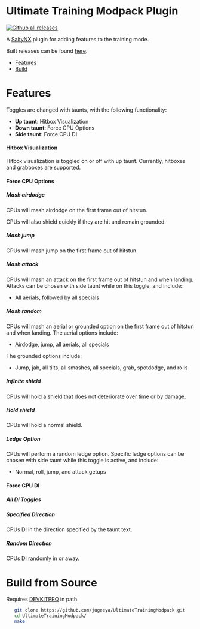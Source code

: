 # Ultimate Training Modpack Plugin

[![Github all releases](https://img.shields.io/github/downloads/jugeeya/UltimateTrainingModpack/total.svg)](https://GitHub.com/jugeeya/UltimateTrainingModpack/releases/)

A [SaltyNX](https://github.com/shinyquagsire23/SaltyNX) plugin for adding features to the training mode. 

Built releases can be found [here](https://github.com/jugeeya/UltimateTrainingModpack/releases/).

- [Features](#features)
- [Build](#build)

<a name="features"/>

# Features
Toggles are changed with taunts, with the following functionality:
- **Up taunt**: Hitbox Visualization
- **Down taunt**: Force CPU Options
- **Side taunt**: Force CPU DI

#### Hitbox Visualization
Hitbox visualization is toggled on or off with up taunt. Currently, hitboxes and grabboxes are supported.

#### Force CPU Options
##### Mash airdodge
CPUs will mash airdodge on the first frame out of hitstun.

CPUs will also shield quickly if they are hit and remain grounded.

##### Mash jump
CPUs will mash jump on the first frame out of hitstun.

##### Mash attack
CPUs will mash an attack on the first frame out of hitstun and when landing. 
Attacks can be chosen with side taunt while on this toggle, and include:
- All aerials, followed by all specials

##### Mash random
CPUs will mash an aerial or grounded option on the first frame out of hitstun and when landing. 
The aerial options include:
- Airdodge, jump, all aerials, all specials

The grounded options include:
- Jump, jab, all tilts, all smashes, all specials, grab, spotdodge, and rolls

##### Infinite shield
CPUs will hold a shield that does not deteriorate over time or by damage.

##### Hold shield
CPUs will hold a normal shield.

##### Ledge Option
CPUs will perform a random ledge option. 
Specific ledge options can be chosen with side taunt while this toggle is active, and include:
- Normal, roll, jump, and attack getups

#### Force CPU DI
##### All DI Toggles

##### Specified Direction
CPUs DI in the direction specified by the taunt text.

##### Random Direction
CPUs DI randomly in or away.

<a name="build"/>

# Build from Source

Requires [DEVKITPRO](https://devkitpro.org/wiki/Getting_Started) in path.

```sh
   git clone https://github.com/jugeeya/UltimateTrainingModpack.git
   cd UltimateTrainingModpack/
   make
```


